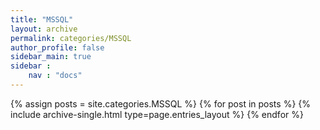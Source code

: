 ```yaml
---
title: "MSSQL"
layout: archive
permalink: categories/MSSQL
author_profile: false
sidebar_main: true
sidebar :
    nav : "docs"
---
```


{% assign posts = site.categories.MSSQL %}
{% for post in posts %} {% include archive-single.html type=page.entries_layout %} {% endfor %}
